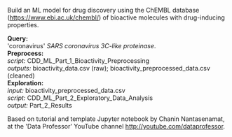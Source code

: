 Build an ML model for drug discovery using the ChEMBL database (https://www.ebi.ac.uk/chembl/) of bioactive molecules with drug-inducing properties.

**Query:** \
'coronavirus' *SARS coronavirus 3C-like proteinase*.\
**Preprocess:** \
*script:* CDD_ML_Part_1_Bioactivity_Preprocessing \
*outputs:* bioactivity_data.csv (raw); bioactivity_preprocessed_data.csv (cleaned) \
**Exploration:** \
*input:* bioactivity_preprocessed_data.csv\
*script:* CDD_ML_Part_2_Exploratory_Data_Analysis\
*output:* Part_2_Results

Based on tutorial and template Jupyter notebook by Chanin Nantasenamat, 
at the 'Data Professor' YouTube channel http://youtube.com/dataprofessor.
